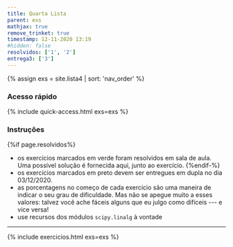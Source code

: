 ```yaml
---
title: Quarta Lista
parent: exs
mathjax: true
remove_trinket: true
timestamp: 12-11-2020 13:19
#hidden: false
resolvidos: ['1', '2']
entrega3: ['3']
---
```


{% assign exs = site.lista4 | sort: 'nav_order' %}

### Acesso rápido

{% include quick-access.html exs=exs %}

### Instruções

{%if page.resolvidos%}
- os exercícios marcados em <span class="badge badge-success">verde</span> foram resolvidos em sala de aula. Uma possível solução é fornecida aqui, junto ao exercício.
{%endif-%}
- os exercícios marcados em <span class="badge badge-dark">preto</span> devem ser entregues em dupla no dia 03/12/2020.
- as porcentagens no começo de cada exercício são uma maneira de indicar o seu grau de dificuldade. Mas não se apegue muito a esses valores: talvez você ache fáceis alguns que eu julgo como difíceis --- e vice versa!
- use recursos dos módulos `scipy.linalg` à vontade

---

{% include exercicios.html exs=exs %}
